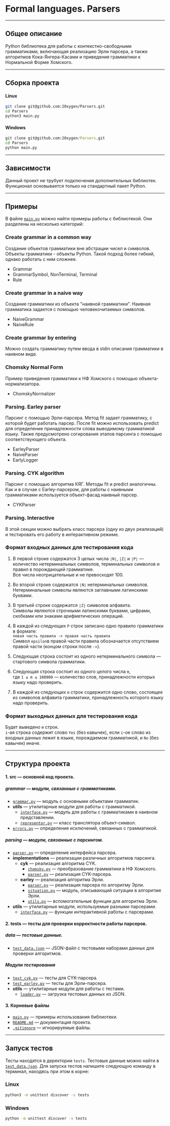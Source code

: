 # Formal languages. Parsers

---

## Общее описание

Python библиотека для работы с контекстно-свободными грамматиками, включающая реализацию Эрли парсера, а также алгоритмов Кока-Янгера-Касами и приведения грамматики к Нормальной Форме Хомского.

---

## Сборка проекта

#### Linux

```bash
git clone git@github.com:20xygen/Parsers.git
cd Parsers
python3 main.py
```

#### Windows

```cmd
git clone git@github.com:20xygen/Parsers.git
cd Parsers
python main.py
```


---

## Зависимости

Данный проект не трубует подключения дополнительных библиотек. Функционал основывается только на стандартный пакет Python.

---

## Примеры

В файле [`main.py`](main.py) можно найти примеры работы с библиотекой. Они разделены на несколько категорий:

### Create grammar in a common way

Создание объектов грамматики вне абстрации чисел и символов. Объекты грамматики - объекты Python. Такой подход более гибкий, однако работать с ним сложнее.

- Grammar
- GrammarSymbol, NonTerminal, Terminal
- Rule

### Create grammar in a naive way

Создание грамматики из объекта "наивной грамматики". Наивная грамматика задается с помощью человекочитаемых символов.

- NaiveGrammar
- NaiveRule

### Create grammar by entering

Можно создать грамматику путем ввода в stdin описания грамматики в наивном виде.

### Chomsky Normal Form

Пример приведения грамматики к НФ Хомского с помощью объекта-нормализатора.

- ChomskyNormalizer

### Parsing. Earley parser

Парсинг с помощью Эрли-парсера. Метод fit задает грамматику, с которой будет работать парсер. После fit можно использовать predict для определение принадлежности слова выводимому грамматикой языку. Также предусмотрено согирования этапов парсинга с помощью соответствующего объекта.

- EarleyParser
- NaiveParser
- EarlyLogger

### Parsing. CYK algorithm

Парсинг с помощью алгоритма КЯГ. Методы fit и predict аналогичны. Как и в случае с Earley-парсером, для работы с наивными грамматиками используется объект-фасад наивный парсер.

- CYKParser

### Parsing. Interactive

В этой секции можно выбрать класс парсера (одну из двух реализаций) и тестировать его работу в интерактивном режиме.

### Формат входных данных для тестирования кода

1. В первой строке содержатся 3 целых числа `∣N∣`, `∣Z∣` и `∣P∣` — количество нетерминальных символов, терминальных символов и правил в порождающей грамматике.  
   Все числа неотрицательные и не превосходят 100.

2. Во второй строке содержатся `∣N∣` нетерминальных символов.  
   Нетерминальные символы являются заглавными латинскими буквами.

3. В третьей строке содержатся `∣Z∣` символов алфавита.  
   Символы являются строчными латинскими буквами, цифрами, скобками или знаками арифметических операций.

4. В каждой из следующих `P` строк записано одно правило грамматики в формате:  
   `левая часть правила -> правая часть правила`  
   Символ `epsilon`в правой части правила обозначается отсутствием правой части (концом строки после `->`).

5. Следующая строка состоит из одного нетерминального символа — стартового символа грамматики.

6. Следующая строка состоит из одного целого числа `m`,  
   где `1 ≤ m ≤ 100000` — количество слов, принадлежности которых языку надо проверить.

7. В каждой из следующих `m` строк содержится одно слово, состоящее из символов алфавита грамматики, принадлежность которого языку надо проверить.  

### Формат выходных данных для тестирования кода

Будет выведено `m` строк.  
`i`-ая строка содержит слово `Yes` (без кавычек), если `i`-ое слово из входных данных лежит в языке, порождаемом грамматикой, и `No` (без кавычек) иначе.

---

## Структура проекта

#### 1. **src** — основной код проекта.

##### **grammar** — модули, связанные с грамматиками.
- [`grammar.py`](src/grammar/grammar.py) — модуль с основными объектами грамматик.
- **utils** — утилитарные модули для работы с грамматикой.
  - [`interface.py`](src/grammar/utils/interface.py) — модуль для работы с грамматиками в наивном представлении.
  - [`representor.py`](src/grammar/utils/representor.py) — класс транслятора объект-символ.
- [`errors.py`](src/grammar/errors.py) — определения исключений, связанных с грамматикой.

##### **parsing** — модули, связанные с парсингом.
- [`parser.py`](src/parsing/parser.py) — определение интерфейса парсера.
- **implementations** — реализации различных алгоритмов парсинга.
  - **cyk** — реализация алгоритма CYK.
    - [`chomsky.py`](src/parsing/implementations/cyk/chomsky.py) — преобразование грамматики в НФ Хомского.
    - [`parser.py`](src/parsing/implementations/cyk/parser.py) — реализация CYK-парсера.
  - **earley** — реализация алгоритма Эрли.
    - [`parser.py`](src/parsing/implementations/earley/parser.py) — реализация парсера по алгоритму Эрли.
    - [`situation.py`](src/parsing/implementations/earley/situation.py) — модуль, описывающий ситуации в алгоритме Эрли.
    - [`utils.py`](src/parsing/implementations/earley/utils.py) — вспомогательные функции для алгоритма Эрли.
- **utils** — утилитарные модули, используемые разными парсерами.
  - [`interface.py`](src/parsing/utils/interface.py) — функции интерактивной работы с парсерами.

#### 2. **tests** — тесты для проверки корректности работы парсеров.

##### **data** — тестовые данные.
- [`test_data.json`](tests/data/test_data.json) — JSON-файл с тестовыми наборами данных для проверки алгоритмов.

##### **Модули тестирования**
- [`test_cyk.py`](tests/test_cyk.py) — тесты для CYK-парсера.
- [`test_earley.py`](tests/test_earley.py) — тесты для Эрли-парсера.
- **utils** — утилитарные модули для работы с тестами.
  - [`loader.py`](tests/utils/loader.py) — загрузка тестовых данных из JSON.

#### 3. **Корневые файлы**
- [`main.py`](main.py) — примеры использования библиотеки.
- [`README.md`](README.md) — документация проекта.
- [`.gitignore`](.gitignore) — игнорируемые файлы.

---

## Запуск тестов

Тесты находятся в деректории `tests`. Тестовые данные можно найти в [`test_data.json`](tests/data/test_data.json). Для запуска тестов напишите следующую команду в терминал, находясь при этом в корне:

### Linux

```bash
python3 -m unittest discover -s tests
```

### Windows

```cmd
python -m unittest discover -s tests
```
